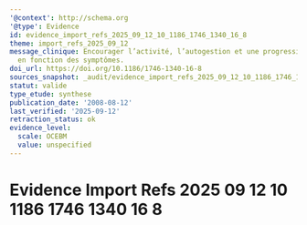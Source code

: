 ```yaml
---
'@context': http://schema.org
'@type': Evidence
id: evidence_import_refs_2025_09_12_10_1186_1746_1340_16_8
theme: import_refs_2025_09_12
message_clinique: Encourager l’activité, l’autogestion et une progression graduée
  en fonction des symptômes.
doi_url: https://doi.org/10.1186/1746-1340-16-8
sources_snapshot: _audit/evidence_import_refs_2025_09_12_10_1186_1746_1340_16_8.json
statut: valide
type_etude: synthese
publication_date: '2008-08-12'
last_verified: '2025-09-12'
retraction_status: ok
evidence_level:
  scale: OCEBM
  value: unspecified
---
```

# Evidence Import Refs 2025 09 12 10 1186 1746 1340 16 8

